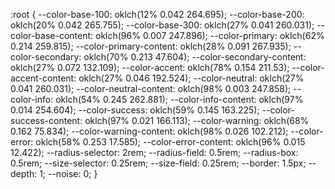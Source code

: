 :root {
  --color-base-100: oklch(12% 0.042 264.695);
  --color-base-200: oklch(20% 0.042 265.755);
  --color-base-300: oklch(27% 0.041 260.031);
  --color-base-content: oklch(96% 0.007 247.896);
  --color-primary: oklch(62% 0.214 259.815);
  --color-primary-content: oklch(28% 0.091 267.935);
  --color-secondary: oklch(70% 0.213 47.604);
  --color-secondary-content: oklch(27% 0.072 132.109);
  --color-accent: oklch(78% 0.154 211.53);
  --color-accent-content: oklch(27% 0.046 192.524);
  --color-neutral: oklch(27% 0.041 260.031);
  --color-neutral-content: oklch(98% 0.003 247.858);
  --color-info: oklch(54% 0.245 262.881);
  --color-info-content: oklch(97% 0.014 254.604);
  --color-success: oklch(59% 0.145 163.225);
  --color-success-content: oklch(97% 0.021 166.113);
  --color-warning: oklch(68% 0.162 75.834);
  --color-warning-content: oklch(98% 0.026 102.212);
  --color-error: oklch(58% 0.253 17.585);
  --color-error-content: oklch(96% 0.015 12.422);
  --radius-selector: 2rem;
  --radius-field: 0.5rem;
  --radius-box: 0.5rem;
  --size-selector: 0.25rem;
  --size-field: 0.25rem;
  --border: 1.5px;
  --depth: 1;
  --noise: 0;
}